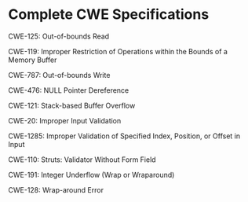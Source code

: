 

# Complete CWE Specifications

CWE-125: Out-of-bounds Read

CWE-119: Improper Restriction of Operations within the Bounds of a Memory Buffer

CWE-787: Out-of-bounds Write

CWE-476: NULL Pointer Dereference

CWE-121: Stack-based Buffer Overflow

CWE-20: Improper Input Validation

CWE-1285: Improper Validation of Specified Index, Position, or Offset in Input

CWE-110: Struts: Validator Without Form Field

CWE-191: Integer Underflow (Wrap or Wraparound)

CWE-128: Wrap-around Error